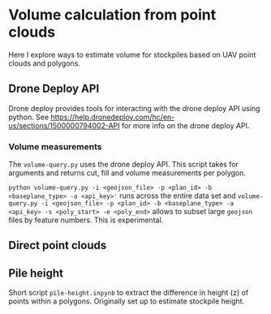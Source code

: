 # Volume calculation from point clouds

Here I explore ways to estimate volume for stockpiles based on UAV point clouds and polygons. 


## Drone Deploy API
Drone deploy provides tools for interacting with the drone deploy API using python. See https://help.dronedeploy.com/hc/en-us/sections/1500000794002-API for more info on the drone deploy API.

### Volume measurements
The `volume-query.py` uses the drone deploy API. This script takes for arguments and returns cut, fill and volume measurements per polygon.

`python volume-query.py -i <geojson_file> -p <plan_id> -b <baseplane_type> -a <api_key>'` runs across the entire data set and `volume-query.py -i <geojson_file> -p <plan_id> -b <baseplane_type> -a <api_key> -s <poly_start> -e <poly_end>` allows to subset large `geojson` files by feature numbers. This is experimental.

## Direct point clouds



## Pile height
Short script `pile-height.inpynb` to extract the difference in height (z) of points within a polygons. Originally set up to estimate stockpile height.